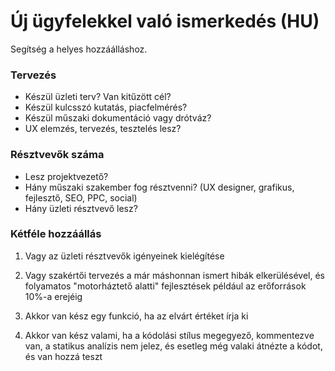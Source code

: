# Új ügyfelekkel való ismerkedés (HU)

Segítség a helyes hozzáálláshoz.

### Tervezés

- Készül üzleti terv? Van kitűzött cél?
- Készül kulcsszó kutatás, piacfelmérés?
- Készül műszaki dokumentáció vagy drótváz?
- UX elemzés, tervezés, tesztelés lesz?

### Résztvevők száma

- Lesz projektvezető?
- Hány műszaki szakember fog résztvenni? (UX designer, grafikus, fejlesztő, SEO, PPC, social)
- Hány üzleti résztvevő lesz?

### Kétféle hozzáállás

1. Vagy az üzleti résztvevők igényeinek kielégítése
2. Vagy szakértői tervezés a már máshonnan ismert hibák elkerülésével,
   és folyamatos "motorháztető alatti" fejlesztések például az erőforrások 10%-a erejéig

1. Akkor van kész egy funkció, ha az elvárt értéket írja ki
2. Akkor van kész valami, ha a kódolási stílus megegyező, kommentezve van, a statikus analízis nem jelez,
   és esetleg még valaki átnézte a kódot, és van hozzá teszt
